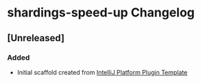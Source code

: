 <!-- Keep a Changelog guide -> https://keepachangelog.com -->

# shardings-speed-up Changelog

## [Unreleased]
### Added
- Initial scaffold created from [IntelliJ Platform Plugin Template](https://github.com/JetBrains/intellij-platform-plugin-template)
